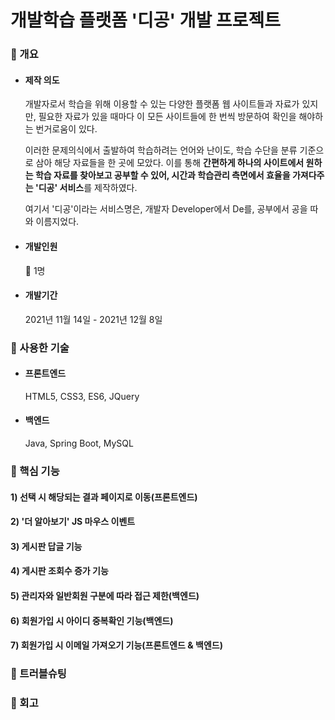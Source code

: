 # 개발학습 플랫폼 '디공' 개발 프로젝트



  ### :loudspeaker: 개요
  


* #### 제작 의도


    개발자로서 학습을 위해 이용할 수 있는 다양한 플랫폼 웹 사이트들과 자료가 있지만, 필요한 자료가 있을 때마다 이 모든 사이트들에 한 번씩 방문하여 확인을 해야하는 번거로움이 있다.
    
    
    
    이러한 문제의식에서 출발하여 학습하려는 언어와 난이도, 학습 수단을 분류 기준으로 삼아 해당 자료들을 한 곳에 모았다. 이를 통해 **간편하게 하나의 사이트에서 원하는 학습 자료를 찾아보고 공부할 수 있어, 시간과 학습관리 측면에서 효율을 가져다주는 '디공' 서비스**를 제작하였다.
    
    
    
    여기서 '디공'이라는 서비스명은, 개발자 Developer에서 De를, 공부에서 공을 따와 이름지었다.
    
 

* #### 개발인원


   :raising_hand: 1명


* #### 개발기간


   2021년 11월 14일 - 2021년 12월 8일
   
   
 ### :loudspeaker: 사용한 기술
 
 
 * #### 프론트엔드


    HTML5, CSS3, ES6, JQuery
    
 
 
 * #### 백엔드


    Java, Spring Boot, MySQL 
 
 
 ### :loudspeaker: 핵심 기능
 
 
 #### 1) 선택 시 해당되는 결과 페이지로 이동(프론트엔드)
 
 
 #### 2) '더 알아보기' JS 마우스 이벤트
 
 
 #### 3) 게시판 답글 기능
 
 
 #### 4) 게시판 조회수 증가 기능
 
 
 #### 5) 관리자와 일반회원 구분에 따라 접근 제한(백엔드)
 
 
 #### 6) 회원가입 시 아이디 중복확인 기능(백엔드)
 
 
 #### 7) 회원가입 시 이메일 가져오기 기능(프론트엔드 & 백엔드)
 
 
 
 ### :loudspeaker: 트러블슈팅
 
 
 
 ### :loudspeaker: 회고
